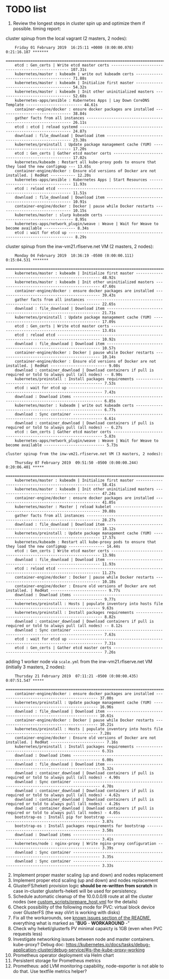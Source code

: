 TODO list
=========

1. Review the longest steps in cluster spin up and optimize them if possible.  timing report:

  cluster spinup from the local vagrant (2 masters, 2 nodes):

        Friday 01 February 2019  16:25:11 +0000 (0:00:00.078)       0:21:16.187 ******* 
        =============================================================================== 
        etcd : Gen_certs | Write etcd master certs --------------------------------------------------- 107.31s
        kubernetes/master : kubeadm | write out kubeadm certs ----------------------------------------- 71.88s
        kubernetes/master : kubeadm | Initialize first master ----------------------------------------- 54.32s
        kubernetes/master : kubeadm | Init other uninitialized masters -------------------------------- 52.68s
        kubernetes-apps/ansible : Kubernetes Apps | Lay Down CoreDNS Template ------------------------- 44.61s
        container-engine/docker : ensure docker packages are installed -------------------------------- 38.84s
        gather facts from all instances --------------------------------------------------------------- 26.11s
        etcd : etcd | reload systemd ------------------------------------------------------------------ 24.87s
        download : file_download | Download item ------------------------------------------------------ 23.38s
        kubernetes/preinstall : Update package management cache (YUM) --------------------------------- 17.20s
        etcd : Gen_certs | Gather etcd master certs --------------------------------------------------- 17.02s
        kubernetes/kubeadm : Restart all kube-proxy pods to ensure that they load the new configmap --- 13.65s
        container-engine/docker : Ensure old versions of Docker are not installed. | RedHat ----------- 12.20s
        kubernetes-apps/ansible : Kubernetes Apps | Start Resources ----------------------------------- 11.93s
        etcd : reload etcd ---------------------------------------------------------------------------- 11.51s
        download : file_download | Download item ------------------------------------------------------ 10.91s
        container-engine/docker : Docker | pause while Docker restarts -------------------------------- 10.15s
        kubernetes/master : slurp kubeadm certs -------------------------------------------------------- 8.95s
        kubernetes-apps/network_plugin/weave : Weave | Wait for Weave to become available -------------- 8.34s
        etcd : wait for etcd up ------------------------------------------------------------------------ 8.29s

  cluster spinup from the inw-vm21.rfiserve.net VM (2 masters, 2 nodes):

        Monday 04 February 2019  10:36:19 -0500 (0:00:00.111)       0:15:04.531 *******
        ===============================================================================
        kubernetes/master : kubeadm | Initialize first master ------------------------------------------------------ 48.92s
        kubernetes/master : kubeadm | Init other uninitialized masters --------------------------------------------- 47.60s 
        container-engine/docker : ensure docker packages are installed --------------------------------------------- 39.43s 
        gather facts from all instances ---------------------------------------------------------------------------- 22.65s
        download : file_download | Download item ------------------------------------------------------------------- 21.71s 
        kubernetes/preinstall : Update package management cache (YUM) ---------------------------------------------- 17.09s 
        etcd : Gen_certs | Write etcd master certs ----------------------------------------------------------------- 13.01s 
        etcd : reload etcd ----------------------------------------------------------------------------------------- 10.92s
        download : file_download | Download item ------------------------------------------------------------------- 10.57s 
        container-engine/docker : Docker | pause while Docker restarts --------------------------------------------- 10.14s
        container-engine/docker : Ensure old versions of Docker are not installed. | RedHat ------------------------- 9.08s
        download : container_download | Download containers if pull is required or told to always pull (all nodes) -- 8.90s 
        kubernetes/preinstall : Install packages requirements ------------------------------------------------------- 7.53s
        etcd : wait for etcd up ------------------------------------------------------------------------------------- 7.43s
        download : Download items ----------------------------------------------------------------------------------- 6.85s 
        kubernetes/master : kubeadm | write out kubeadm certs ------------------------------------------------------- 6.77s
        download : Sync container ----------------------------------------------------------------------------------- 6.61s
        download : container_download | Download containers if pull is required or told to always pull (all nodes) -- 6.27s 
        etcd : Gen_certs | Gather etcd master certs ----------------------------------------------------------------- 5.83s
        kubernetes-apps/network_plugin/weave : Weave | Wait for Weave to become available --------------------------- 5.73s

    cluster spinup from the inw-vm21.rfiserve.net VM (3 masters, 2 nodes):

        Thursday 07 February 2019  09:51:50 -0500 (0:00:00.244)       0:20:06.401 ***** 
        =============================================================================== 
        kubernetes/master : kubeadm | Initialize first master ------------------------------------------------------ 58.41s
        kubernetes/master : kubeadm | Init other uninitialized masters --------------------------------------------- 47.24s
        container-engine/docker : ensure docker packages are installed --------------------------------------------- 41.05s
        kubernetes/master : Master | reload kubelet ---------------------------------------------------------------- 39.88s
        gather facts from all instances ---------------------------------------------------------------------------- 28.27s
        download : file_download | Download item ------------------------------------------------------------------- 18.12s
        kubernetes/preinstall : Update package management cache (YUM) ---------------------------------------------- 17.57s
        kubernetes/kubeadm : Restart all kube-proxy pods to ensure that they load the new configmap ---------------- 14.44s
        etcd : Gen_certs | Write etcd master certs ----------------------------------------------------------------- 13.98s
        download : file_download | Download item ------------------------------------------------------------------- 11.93s
        etcd : reload etcd ----------------------------------------------------------------------------------------- 11.27s
        container-engine/docker : Docker | pause while Docker restarts --------------------------------------------- 10.18s
        container-engine/docker : Ensure old versions of Docker are not installed. | RedHat ------------------------- 9.77s
        download : Download items ----------------------------------------------------------------------------------- 9.77s
        kubernetes/preinstall : Hosts | populate inventory into hosts file ------------------------------------------ 9.63s
        kubernetes/preinstall : Install packages requirements ------------------------------------------------------- 8.82s
        download : container_download | Download containers if pull is required or told to always pull (all nodes) -- 8.12s
        download : Sync container ----------------------------------------------------------------------------------- 7.63s
        etcd : wait for etcd up ------------------------------------------------------------------------------------- 7.31s
        etcd : Gen_certs | Gather etcd master certs ----------------------------------------------------------------- 7.26s

adding 1 worker node via `scale.yml` from the inw-vm21.rfiserve.net VM (initially 3 masters, 2 nodes):

        Thursday 21 February 2019  07:11:21 -0500 (0:00:00.435)       0:07:51.547 ***** 
        =============================================================================== 
        container-engine/docker : ensure docker packages are installed -------------------------------------------- 37.00s
        kubernetes/preinstall : Update package management cache (YUM) --------------------------------------------- 16.96s
        download : file_download | Download item ------------------------------------------------------------------ 10.61s
        container-engine/docker : Docker | pause while Docker restarts -------------------------------------------- 10.21s
        kubernetes/preinstall : Hosts | populate inventory into hosts file ----------------------------------------- 7.28s
        container-engine/docker : Ensure old versions of Docker are not installed. | RedHat ------------------------ 7.16s
        kubernetes/preinstall : Install packages requirements ------------------------------------------------------ 6.31s
        download : Download items ---------------------------------------------------------------------------------- 6.00s
        download : file_download | Download item ------------------------------------------------------------------- 5.32s
        download : container_download | Download containers if pull is required or told to always pull (all nodes) - 4.90s
        download : Sync container ---------------------------------------------------------------------------------- 4.70s
        download : container_download | Download containers if pull is required or told to always pull (all nodes) - 4.62s
        download : container_download | Download containers if pull is required or told to always pull (all nodes) - 4.26s
        download : container_download | Download containers if pull is required or told to always pull (all nodes) - 4.05s
        bootstrap-os : Install pip for bootstrap ------------------------------------------------------------------- 3.87s
        bootstrap-os : Install packages requirements for bootstrap ------------------------------------------------- 3.50s
        download : Download items ---------------------------------------------------------------------------------- 3.41s
        kubernetes/node : nginx-proxy | Write nginx-proxy configuration -------------------------------------------- 3.39s
        download : Sync container ---------------------------------------------------------------------------------- 3.35s
        download : Sync container ---------------------------------------------------------------------------------- 3.33s

2. Implement proper master scaling (up and down) and nodes replacement
3. Implement proper etcd scaling (up and down) and nodes replacement
4. GlusterFS/heketi provision logic **should be re-written from scratch** in case in-cluster glusterfs-heketi will be used for persistency.
5. Schedule automatic cleanup of the 10.0.0.0/8 route at all the cluster nodes (see [custom_scripts/prepare_host.yml](./custom_scripts/prepare_host.yml) for the details)
6. Check possibility of the following mode for PVC: virtual block device over GlusterFS (the way oVirt is working with disks)
7. Fix all the workarounds, see [known issues section of the README](README.md#known-issues), everything what is marked as "**BUG** - **WORKAROUND** -"
8. Check why heketi/glusterfs PV minimal capaicty is 1GB (even when PVC requests less)
9. Investigate networking issues between node and master containers. kube-proxy? Debug doc: https://kubernetes.io/docs/tasks/debug-application-cluster/debug-service/#is-the-kube-proxy-working
10. Prometheus operator deployment via Helm chart
11. Persistent storage for Prometheus metrics
12. Prometheus: add LVM monitoring capability, node-exporter is not able to do that. Use textfile metrics helper?